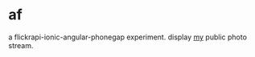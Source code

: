 # af

a flickrapi-ionic-angular-phonegap experiment. display [my](https://flickr.com/photos/armno) public photo stream.
